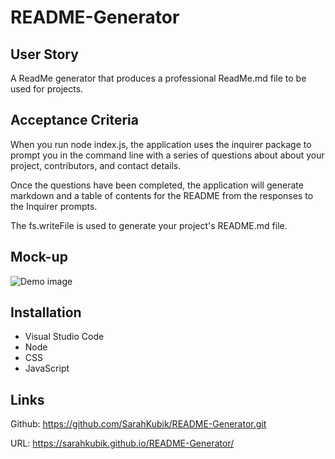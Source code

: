 # README-Generator

## User Story

A ReadMe generator that produces a professional ReadMe.md file to be used for projects.

## Acceptance Criteria

When you run node index.js, the application uses the inquirer package to prompt you in the command line with a series of questions about about your project, contributors, and contact details.

Once the questions have been completed, the application will generate markdown and a table of contents for the README from the responses to the Inquirer prompts.

The fs.writeFile is used to generate your project's README.md file.

## Mock-up

![Demo image](./assets/images/)

## Installation

* Visual Studio Code
* Node
* CSS
* JavaScript

## Links

Github: <https://github.com/SarahKubik/README-Generator.git>

URL: <https://sarahkubik.github.io/README-Generator/>
